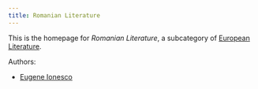 ```yaml
---
title: Romanian Literature
---
```


This is the homepage for *Romanian Literature*, a subcategory of [European Literature](../european/index.html).

Authors:

- [Eugene Ionesco](ionesco/index.html)

